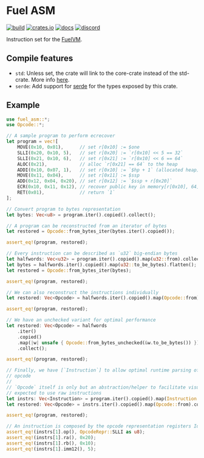 # Fuel ASM

[![build](https://github.com/FuelLabs/fuel-asm/actions/workflows/ci.yml/badge.svg)](https://github.com/FuelLabs/fuel-asm/actions/workflows/ci.yml)
[![crates.io](https://img.shields.io/crates/v/fuel-asm?label=latest)](https://crates.io/crates/fuel-asm)
[![docs](https://docs.rs/fuel-asm/badge.svg)](https://docs.rs/fuel-asm/)
[![discord](https://img.shields.io/badge/chat%20on-discord-orange?&logo=discord&logoColor=ffffff&color=7389D8&labelColor=6A7EC2)](https://discord.gg/xfpK4Pe)

Instruction set for the [FuelVM](https://github.com/FuelLabs/fuel-specs).

## Compile features

- `std`: Unless set, the crate will link to the core-crate instead of the std-crate. More info [here](https://docs.rust-embedded.org/book/intro/no-std.html).
- `serde`: Add support for [serde](https://crates.io/crates/serde) for the types exposed by this crate.

## Example

```rust
use fuel_asm::*;
use Opcode::*;

// A sample program to perform ecrecover
let program = vec![
    MOVE(0x10, 0x01),      // set r[0x10] := $one
    SLLI(0x20, 0x10, 5),   // set r[0x20] := `r[0x10] << 5 == 32`
    SLLI(0x21, 0x10, 6),   // set r[0x21] := `r[0x10] << 6 == 64`
    ALOC(0x21),            // alloc `r[0x21] == 64` to the heap
    ADDI(0x10, 0x07, 1),   // set r[0x10] := `$hp + 1` (allocated heap)
    MOVE(0x11, 0x04),      // set r[0x11] := $ssp
    ADD(0x12, 0x04, 0x20), // set r[0x12] := `$ssp + r[0x20]`
    ECR(0x10, 0x11, 0x12), // recover public key in memory[r[0x10], 64]
    RET(0x01),             // return `1`
];

// Convert program to bytes representation
let bytes: Vec<u8> = program.iter().copied().collect();

// A program can be reconstructed from an iterator of bytes
let restored = Opcode::from_bytes_iter(bytes.iter().copied());

assert_eq!(program, restored);

// Every instruction can be described as `u32` big-endian bytes
let halfwords: Vec<u32> = program.iter().copied().map(u32::from).collect();
let bytes = halfwords.iter().copied().map(u32::to_be_bytes).flatten();
let restored = Opcode::from_bytes_iter(bytes);

assert_eq!(program, restored);

// We can also reconstruct the instructions individually
let restored: Vec<Opcode> = halfwords.iter().copied().map(Opcode::from).collect();

assert_eq!(program, restored);

// We have an unchecked variant for optimal performance
let restored: Vec<Opcode> = halfwords
    .iter()
    .copied()
    .map(|w| unsafe { Opcode::from_bytes_unchecked(&w.to_be_bytes()) })
    .collect();

assert_eq!(program, restored);

// Finally, we have [`Instruction`] to allow optimal runtime parsing of the components of the
// opcode
//
// `Opcode` itself is only but an abstraction/helper to facilitate visualization, but the VM is
// expected to use raw instructions
let instrs: Vec<Instruction> = program.iter().copied().map(Instruction::from).collect();
let restored: Vec<Opcode> = instrs.iter().copied().map(Opcode::from).collect();

assert_eq!(program, restored);

// An instruction is composed by the opcode representation registers Id and immediate values
assert_eq!(instrs[1].op(), OpcodeRepr::SLLI as u8);
assert_eq!(instrs[1].ra(), 0x20);
assert_eq!(instrs[1].rb(), 0x10);
assert_eq!(instrs[1].imm12(), 5);
```
